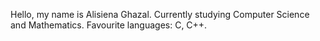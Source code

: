 Hello, my name is Alisiena Ghazal.
Currently studying Computer Science and Mathematics.
Favourite languages:
C, C++.
